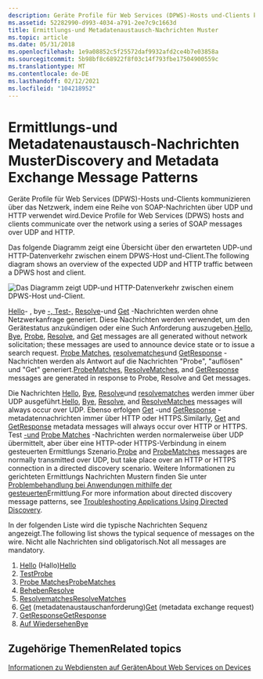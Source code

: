 ```yaml
---
description: Geräte Profile für Web Services (DPWS)-Hosts und-Clients kommunizieren über das Netzwerk, indem eine Reihe von SOAP-Nachrichten über UDP und HTTP verwendet wird.
ms.assetid: 52282990-d993-4034-a791-2ee7c9c1663d
title: Ermittlungs-und Metadatenaustausch-Nachrichten Muster
ms.topic: article
ms.date: 05/31/2018
ms.openlocfilehash: 1e9a08852c5f25572daf9932afd2ce4b7e03858a
ms.sourcegitcommit: 5b98bf8c68922f8f03c14f793fbe17504900559c
ms.translationtype: MT
ms.contentlocale: de-DE
ms.lasthandoff: 02/12/2021
ms.locfileid: "104218952"
---
```

# <a name="discovery-and-metadata-exchange-message-patterns"></a><span data-ttu-id="a3d10-103">Ermittlungs-und Metadatenaustausch-Nachrichten Muster</span><span class="sxs-lookup"><span data-stu-id="a3d10-103">Discovery and Metadata Exchange Message Patterns</span></span>

<span data-ttu-id="a3d10-104">Geräte Profile für Web Services (DPWS)-Hosts und-Clients kommunizieren über das Netzwerk, indem eine Reihe von SOAP-Nachrichten über UDP und HTTP verwendet wird.</span><span class="sxs-lookup"><span data-stu-id="a3d10-104">Device Profile for Web Services (DPWS) hosts and clients communicate over the network using a series of SOAP messages over UDP and HTTP.</span></span>

<span data-ttu-id="a3d10-105">Das folgende Diagramm zeigt eine Übersicht über den erwarteten UDP-und HTTP-Datenverkehr zwischen einem DPWS-Host und-Client.</span><span class="sxs-lookup"><span data-stu-id="a3d10-105">The following diagram shows an overview of the expected UDP and HTTP traffic between a DPWS host and client.</span></span>

![Das Diagramm zeigt UDP-und HTTP-Datenverkehr zwischen einem DPWS-Host und-Client.](images/ws-discovery-and-metadata-exchange-message-patterns.png)

<span data-ttu-id="a3d10-107">[Hello](hello-message.md)- [](bye-message.md), bye [-, Test-,](probe-message.md) [Resolve](resolve-message.md)-und [Get](get--metadata-exchange--http-request-and-message.md) -Nachrichten werden ohne Netzwerkanfrage generiert. Diese Nachrichten werden verwendet, um den Gerätestatus anzukündigen oder eine Such Anforderung auszugeben.</span><span class="sxs-lookup"><span data-stu-id="a3d10-107">[Hello](hello-message.md), [Bye](bye-message.md), [Probe](probe-message.md), [Resolve](resolve-message.md), and [Get](get--metadata-exchange--http-request-and-message.md) messages are all generated without network solicitation; these messages are used to announce device state or to issue a search request.</span></span> <span data-ttu-id="a3d10-108">[Probe Matches](probematches-message.md), [resolvematches](resolvematches-message.md)und [GetResponse](getresponse--metadata-exchange--message.md) -Nachrichten werden als Antwort auf die Nachrichten "Probe", "auflösen" und "Get" generiert.</span><span class="sxs-lookup"><span data-stu-id="a3d10-108">[ProbeMatches](probematches-message.md), [ResolveMatches](resolvematches-message.md), and [GetResponse](getresponse--metadata-exchange--message.md) messages are generated in response to Probe, Resolve and Get messages.</span></span>

<span data-ttu-id="a3d10-109">Die Nachrichten [Hello](hello-message.md), [Bye](bye-message.md), [Resolve](resolve-message.md)und [resolvematches](resolvematches-message.md) werden immer über UDP ausgeführt.</span><span class="sxs-lookup"><span data-stu-id="a3d10-109">[Hello](hello-message.md), [Bye](bye-message.md), [Resolve](resolve-message.md), and [ResolveMatches](resolvematches-message.md) messages will always occur over UDP.</span></span> <span data-ttu-id="a3d10-110">Ebenso erfolgen [Get](get--metadata-exchange--http-request-and-message.md) -und [GetResponse](getresponse--metadata-exchange--message.md) -metadatennachrichten immer über HTTP oder HTTPS.</span><span class="sxs-lookup"><span data-stu-id="a3d10-110">Similarly, [Get](get--metadata-exchange--http-request-and-message.md) and [GetResponse](getresponse--metadata-exchange--message.md) metadata messages will always occur over HTTP or HTTPS.</span></span> <span data-ttu-id="a3d10-111">Test [-und](probe-message.md) [Probe Matches](probematches-message.md) -Nachrichten werden normalerweise über UDP übermittelt, aber über eine HTTP-oder HTTPS-Verbindung in einem gesteuerten Ermittlungs Szenario.</span><span class="sxs-lookup"><span data-stu-id="a3d10-111">[Probe](probe-message.md) and [ProbeMatches](probematches-message.md) messages are normally transmitted over UDP, but take place over an HTTP or HTTPS connection in a directed discovery scenario.</span></span> <span data-ttu-id="a3d10-112">Weitere Informationen zu gerichteten Ermittlungs Nachrichten Mustern finden Sie unter [Problembehandlung bei Anwendungen mithilfe der gesteuerten](troubleshooting-applications-using-directed-discovery.md)Ermittlung.</span><span class="sxs-lookup"><span data-stu-id="a3d10-112">For more information about directed discovery message patterns, see [Troubleshooting Applications Using Directed Discovery](troubleshooting-applications-using-directed-discovery.md).</span></span>

<span data-ttu-id="a3d10-113">In der folgenden Liste wird die typische Nachrichten Sequenz angezeigt.</span><span class="sxs-lookup"><span data-stu-id="a3d10-113">The following list shows the typical sequence of messages on the wire.</span></span> <span data-ttu-id="a3d10-114">Nicht alle Nachrichten sind obligatorisch.</span><span class="sxs-lookup"><span data-stu-id="a3d10-114">Not all messages are mandatory.</span></span>

1.  <span data-ttu-id="a3d10-115">[Hello](hello-message.md) (Hallo)</span><span class="sxs-lookup"><span data-stu-id="a3d10-115">[Hello](hello-message.md)</span></span>
2.  [<span data-ttu-id="a3d10-116">Test</span><span class="sxs-lookup"><span data-stu-id="a3d10-116">Probe</span></span>](probe-message.md)
3.  [<span data-ttu-id="a3d10-117">Probe Matches</span><span class="sxs-lookup"><span data-stu-id="a3d10-117">ProbeMatches</span></span>](probematches-message.md)
4.  [<span data-ttu-id="a3d10-118">Beheben</span><span class="sxs-lookup"><span data-stu-id="a3d10-118">Resolve</span></span>](resolve-message.md)
5.  [<span data-ttu-id="a3d10-119">Resolvematches</span><span class="sxs-lookup"><span data-stu-id="a3d10-119">ResolveMatches</span></span>](resolvematches-message.md)
6.  <span data-ttu-id="a3d10-120">[Get](get--metadata-exchange--http-request-and-message.md) (metadatenaustauschanforderung)</span><span class="sxs-lookup"><span data-stu-id="a3d10-120">[Get](get--metadata-exchange--http-request-and-message.md) (metadata exchange request)</span></span>
7.  [<span data-ttu-id="a3d10-121">GetResponse</span><span class="sxs-lookup"><span data-stu-id="a3d10-121">GetResponse</span></span>](getresponse--metadata-exchange--message.md)
8.  [<span data-ttu-id="a3d10-122">Auf Wiedersehen</span><span class="sxs-lookup"><span data-stu-id="a3d10-122">Bye</span></span>](bye-message.md)

## <a name="related-topics"></a><span data-ttu-id="a3d10-123">Zugehörige Themen</span><span class="sxs-lookup"><span data-stu-id="a3d10-123">Related topics</span></span>

<dl> <dt>

[<span data-ttu-id="a3d10-124">Informationen zu Webdiensten auf Geräten</span><span class="sxs-lookup"><span data-stu-id="a3d10-124">About Web Services on Devices</span></span>](about-web-services-for-devices.md)
</dt> </dl>

 

 



